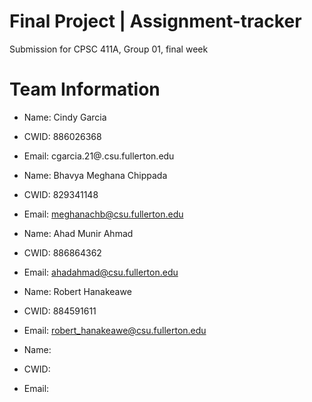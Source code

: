 # Final Project | Assignment-tracker

Submission for CPSC 411A, Group 01, final week

# Team Information

* Name: Cindy Garcia
* CWID: 886026368
* Email: cgarcia.21@.csu.fullerton.edu

* Name: Bhavya Meghana Chippada
* CWID: 829341148
* Email: meghanachb@csu.fullerton.edu

* Name: Ahad Munir Ahmad
* CWID: 886864362
* Email: ahadahmad@csu.fullerton.edu

* Name: Robert Hanakeawe
* CWID: 884591611
* Email: robert_hanakeawe@csu.fullerton.edu

* Name:
* CWID:
* Email:
